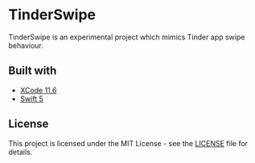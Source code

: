 # TinderSwipe

TinderSwipe is an experimental project which mimics Tinder app swipe behaviour.

## Built with

- [XCode 11.6](https://developer.apple.com/xcode/)
- [Swift 5](https://developer.apple.com/swift/)

## License

This project is licensed under the MIT License - see the [LICENSE](LICENSE) file for details.
